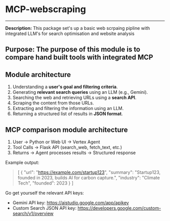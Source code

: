# MCP-webscraping
---
**Description:** This package set's up a basic web scrpaing pipline with integrated LLM's for search optimisation and website analysis

**Purpose:** The purpose of this module is to compare hand built tools with integrated MCP
---

## **Module architecture**

1. Understanding a **user's goal and filtering criteria**.
2. Generating **relevant search queries** using an LLM (e.g., Gemini).
3. Searching the web and retrieving URLs using a **search API**.
4. Scraping the content from those URLs.
5. Extracting and filtering the information using an LLM.
6. Returning a structured list of results in **JSON format**.

## **MCP comparison module architecture**

1. User → Python or Web UI → Vertex Agent 
2. Tool Calls → Flask API (search_web, fetch_text, etc.)
3. Returns → Agent processes results → Structured response


Example output:


>[
>  {
>    "url": "https://example.com/startup123",
>    "summary": "Startup123, founded in 2023, builds AI for carbon capture.",
>    "industry": "Climate Tech",
>    "founded": 2023
>}
>]


Go get yourself the relevant API keys:
- Gemini API key:               https://aistudio.google.com/app/apikey
- Custom Search JSON API key:   https://developers.google.com/custom-search/v1/overview


